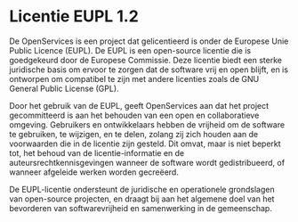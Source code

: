 # Licentie EUPL 1.2

De OpenServices is een project dat gelicentieerd is onder de Europese Unie Public Licence (EUPL). De EUPL is een open-source licentie die is goedgekeurd door de Europese Commissie. Deze licentie biedt een sterke juridische basis om ervoor te zorgen dat de software vrij en open blijft, en is ontworpen om compatibel te zijn met andere licenties zoals de GNU General Public License (GPL).

Door het gebruik van de EUPL, geeft OpenServices aan dat het project gecommitteerd is aan het behouden van een open en collaboratieve omgeving. Gebruikers en ontwikkelaars hebben de vrijheid om de software te gebruiken, te wijzigen, en te delen, zolang zij zich houden aan de voorwaarden die in de licentie zijn gesteld. Dit omvat, maar is niet beperkt tot, het behoud van de licentie-informatie en de auteursrechtkennisgevingen wanneer de software wordt gedistribueerd, of wanneer afgeleide werken worden gecreëerd.

De EUPL-licentie ondersteunt de juridische en operationele grondslagen van open-source projecten, en draagt bij aan het algemene doel van het bevorderen van softwarevrijheid en samenwerking in de gemeenschap.
